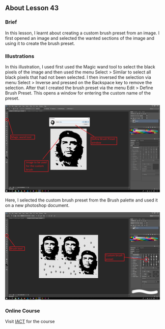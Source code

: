 ## About Lesson 43

### Brief
In this lesson, I learnt about creating a custom brush preset from an image. I first opened an image and selected the wanted sections of the image and using it to create the brush preset.

### Illustrations

In this illustration, I used first used the Magic wand tool to select the black pixels of the image and then used the menu Select > Similar to select all black pixels that had not been selected. I then inversed the selection via menu Select > Inverse and pressed on the Backspace key to remove the selection. After that I created the brush preset via the menu Edit > Define Brush Preset. This opens a window for entering the custom name of the preset.

![Illustration Example](../assets/images/illustration74.png)

Here, I selected the custom brush preset from the Brush palette and used it on a new photoshop document.

![Illustration Example](../assets/images/illustration75.png)

### Online Course
Visit [IACT](https://iact.ie) for the course